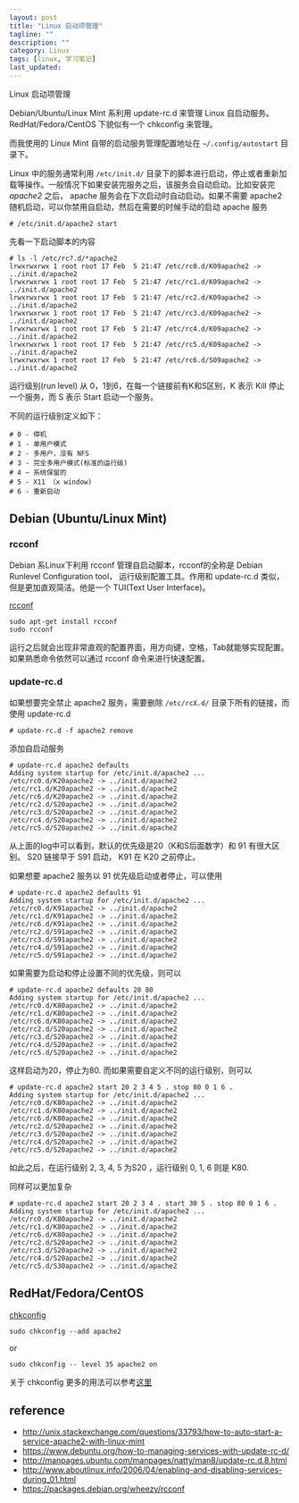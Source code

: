 ```yaml
---
layout: post
title: "Linux 启动项管理"
tagline: ""
description: ""
category: Linux
tags: [linux, 学习笔记]
last_updated: 
---
```


Linux 启动项管理

Debian/Ubuntu/Linux Mint 系利用 update-rc.d 来管理 Linux 自启动服务。RedHat/Fedora/CentOS  下貌似有一个 chkconfig 来管理。

而我使用的 Linux Mint 自带的启动服务管理配置地址在 `~/.config/autostart` 目录下。

Linux 中的服务通常利用 `/etc/init.d/` 目录下的脚本进行启动，停止或者重新加载等操作。一般情况下如果安装完服务之后，该服务会自动启动。比如安装完 _apache2_ 之后， apache 服务会在下次启动时自动启动。如果不需要 apache2 随机启动，可以你禁用自启动，然后在需要的时候手动的启动 apache 服务

    # /etc/init.d/apache2 start

先看一下启动脚本的内容

    # ls -l /etc/rc?.d/*apache2
    lrwxrwxrwx 1 root root 17 Feb  5 21:47 /etc/rc0.d/K09apache2 -> ../init.d/apache2
    lrwxrwxrwx 1 root root 17 Feb  5 21:47 /etc/rc1.d/K09apache2 -> ../init.d/apache2
    lrwxrwxrwx 1 root root 17 Feb  5 21:47 /etc/rc2.d/K09apache2 -> ../init.d/apache2
    lrwxrwxrwx 1 root root 17 Feb  5 21:47 /etc/rc3.d/K09apache2 -> ../init.d/apache2
    lrwxrwxrwx 1 root root 17 Feb  5 21:47 /etc/rc4.d/K09apache2 -> ../init.d/apache2
    lrwxrwxrwx 1 root root 17 Feb  5 21:47 /etc/rc5.d/K09apache2 -> ../init.d/apache2
    lrwxrwxrwx 1 root root 17 Feb  5 21:47 /etc/rc6.d/S09apache2 -> ../init.d/apache2

运行级别(run level) 从 0，1到6，在每一个链接前有K和S区别，K 表示 Kill  停止一个服务，而 S 表示 Start 启动一个服务。

不同的运行级别定义如下：

    # 0 - 停机
    # 1 - 单用户模式
    # 2 - 多用户，没有 NFS
    # 3 - 完全多用户模式(标准的运行级)
    # 4 – 系统保留的
    # 5 - X11 （x window)
    # 6 - 重新启动

## Debian (Ubuntu/Linux Mint)

### rcconf

Debian 系Linux下利用 rcconf 管理自启动脚本，rcconf的全称是 Debian Runlevel Configuration tool， 运行级别配置工具。作用和 update-rc.d 类似，但是更加直观简洁。他是一个 TUI(Text User Interface)。

[rcconf](http://man.he.net/man8/rcconf)

    sudo apt-get install rcconf
    sudo rcconf

运行之后就会出现非常直观的配置界面，用方向键，空格，Tab就能够实现配置。如果熟悉命令依然可以通过 rcconf 命令来进行快速配置。


### update-rc.d

如果想要完全禁止 apache2 服务，需要删除 `/etc/rcX.d/` 目录下所有的链接，而使用 update-rc.d 

    # update-rc.d -f apache2 remove

添加自启动服务

    # update-rc.d apache2 defaults
    Adding system startup for /etc/init.d/apache2 ...
    /etc/rc0.d/K20apache2 -> ../init.d/apache2
    /etc/rc1.d/K20apache2 -> ../init.d/apache2
    /etc/rc6.d/K20apache2 -> ../init.d/apache2
    /etc/rc2.d/S20apache2 -> ../init.d/apache2
    /etc/rc3.d/S20apache2 -> ../init.d/apache2
    /etc/rc4.d/S20apache2 -> ../init.d/apache2
    /etc/rc5.d/S20apache2 -> ../init.d/apache2

从上面的log中可以看到，默认的优先级是20（K和S后面数字）和 91 有很大区别。 S20 链接早于 S91 启动， K91 在 K20 之前停止。

如果想要 apache2 服务以 91 优先级启动或者停止，可以使用

    # update-rc.d apache2 defaults 91
    Adding system startup for /etc/init.d/apache2 ...
    /etc/rc0.d/K91apache2 -> ../init.d/apache2
    /etc/rc1.d/K91apache2 -> ../init.d/apache2
    /etc/rc6.d/K91apache2 -> ../init.d/apache2
    /etc/rc2.d/S91apache2 -> ../init.d/apache2
    /etc/rc3.d/S91apache2 -> ../init.d/apache2
    /etc/rc4.d/S91apache2 -> ../init.d/apache2
    /etc/rc5.d/S91apache2 -> ../init.d/apache2

如果需要为启动和停止设置不同的优先级，则可以

    # update-rc.d apache2 defaults 20 80
    Adding system startup for /etc/init.d/apache2 ...
    /etc/rc0.d/K80apache2 -> ../init.d/apache2
    /etc/rc1.d/K80apache2 -> ../init.d/apache2
    /etc/rc6.d/K80apache2 -> ../init.d/apache2
    /etc/rc2.d/S20apache2 -> ../init.d/apache2
    /etc/rc3.d/S20apache2 -> ../init.d/apache2
    /etc/rc4.d/S20apache2 -> ../init.d/apache2
    /etc/rc5.d/S20apache2 -> ../init.d/apache2

这样启动为20，停止为80. 而如果需要自定义不同的运行级别，则可以

    # update-rc.d apache2 start 20 2 3 4 5 . stop 80 0 1 6 .
    Adding system startup for /etc/init.d/apache2 ...
    /etc/rc0.d/K80apache2 -> ../init.d/apache2
    /etc/rc1.d/K80apache2 -> ../init.d/apache2
    /etc/rc6.d/K80apache2 -> ../init.d/apache2
    /etc/rc2.d/S20apache2 -> ../init.d/apache2
    /etc/rc3.d/S20apache2 -> ../init.d/apache2
    /etc/rc4.d/S20apache2 -> ../init.d/apache2
    /etc/rc5.d/S20apache2 -> ../init.d/apache2

如此之后，在运行级别 2, 3, 4, 5 为S20 ，运行级别 0, 1, 6 则是 K80.

同样可以更加复杂

    # update-rc.d apache2 start 20 2 3 4 . start 30 5 . stop 80 0 1 6 .
    Adding system startup for /etc/init.d/apache2 ...
    /etc/rc0.d/K80apache2 -> ../init.d/apache2
    /etc/rc1.d/K80apache2 -> ../init.d/apache2
    /etc/rc6.d/K80apache2 -> ../init.d/apache2
    /etc/rc2.d/S20apache2 -> ../init.d/apache2
    /etc/rc3.d/S20apache2 -> ../init.d/apache2
    /etc/rc4.d/S20apache2 -> ../init.d/apache2
    /etc/rc5.d/S30apache2 -> ../init.d/apache2

## RedHat/Fedora/CentOS
[chkconfig](http://linux.die.net/man/8/chkconfig)

    sudo chkconfig --add apache2

or

    sudo chkconfig -- level 35 apache2 on

关于 chkconfig 更多的用法可以参考[这里](http://www.aboutlinux.info/2006/04/enabling-and-disabling-services-during_01.html)

## reference

- <http://unix.stackexchange.com/questions/33793/how-to-auto-start-a-service-apache2-with-linux-mint>
- <https://www.debuntu.org/how-to-managing-services-with-update-rc-d/>
- <http://manpages.ubuntu.com/manpages/natty/man8/update-rc.d.8.html>
- <http://www.aboutlinux.info/2006/04/enabling-and-disabling-services-during_01.html>
- <https://packages.debian.org/wheezy/rcconf>